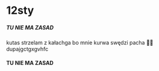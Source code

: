 # 12sty
##### TU NIE MA ZASAD
kutas
strzelam z kałachga bo mnie kurwa swędzi pacha
🍌🍑
dupajgctgxgvhfc
#### TU NIE MA ZASAD
